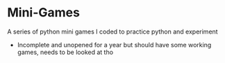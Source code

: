 # Mini-Games
A series of python mini games I coded to practice python and experiment
* Incomplete and unopened for a year but should have some working games, needs to be looked at tho

